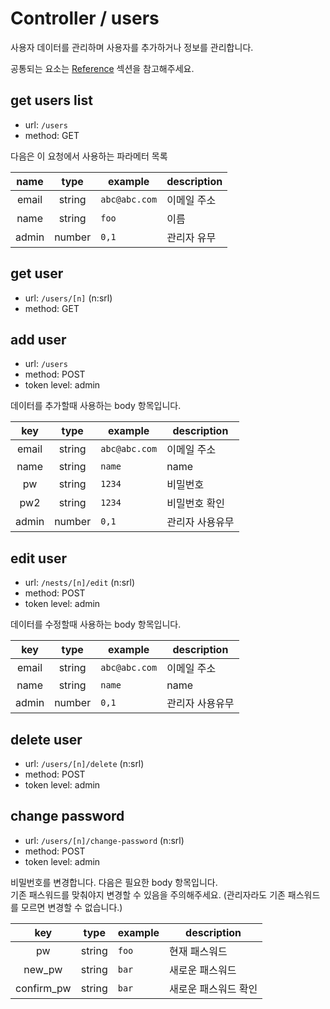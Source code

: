 # Controller / users

사용자 데이터를 관리하며 사용자를 추가하거나 정보를 관리합니다.

공통되는 요소는 [Reference](https://github.com/redgoose-dev/goose-api/tree/master/controller#reference) 섹션을 참고해주세요.

## get users list
- url: `/users`
- method: GET

다음은 이 요청에서 사용하는 파라메터 목록

| name | type | example | description |
|:---:|:---:|---|---|
| email | string | `abc@abc.com` | 이메일 주소 |
| name | string | `foo` | 이름 |
| admin | number | `0,1` | 관리자 유무 |

## get user
- url: `/users/[n]` (n:srl)
- method: GET

## add user
- url: `/users`
- method: POST
- token level: admin

데이터를 추가할때 사용하는 body 항목입니다.

| key | type | example | description |
|:---:|:---:|---|---|
| email | string | `abc@abc.com` | 이메일 주소 |
| name | string | `name` | name |
| pw | string | `1234` | 비밀번호 |
| pw2 | string | `1234` | 비밀번호 확인 |
| admin | number | `0,1` | 관리자 사용유무 |

## edit user
- url: `/nests/[n]/edit` (n:srl)
- method: POST
- token level: admin

데이터를 수정할때 사용하는 body 항목입니다.

| key | type | example | description |
|:---:|:---:|---|---|
| email | string | `abc@abc.com` | 이메일 주소 |
| name | string | `name` | name |
| admin | number | `0,1` | 관리자 사용유무 |

## delete user
- url: `/users/[n]/delete` (n:srl)
- method: POST
- token level: admin

## change password
- url: `/users/[n]/change-password` (n:srl)
- method: POST
- token level: admin

비밀번호를 변경합니다. 다음은 필요한 body 항목입니다.  
기존 패스워드를 맞춰야지 변경할 수 있음을 주의해주세요. (관리자라도 기존 패스워드를 모르면 변경할 수 없습니다.)

| key | type | example | description |
|:---:|:---:|---|---|
| pw | string | `foo` | 현재 패스워드 |
| new_pw | string | `bar` | 새로운 패스워드 |
| confirm_pw | string | `bar` | 새로운 패스워드 확인 |